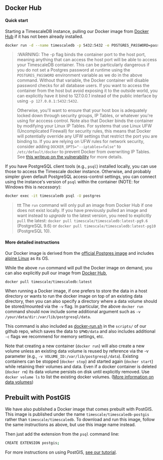 ## Docker Hub <a id="docker"></a>

#### Quick start

Starting a TimescaleDB instance, pulling our Docker image from [Docker Hub][] if it has not been already installed.

```bash
docker run -d --name timescaledb -p 5432:5432 -e POSTGRES_PASSWORD=password timescale/timescaledb
```

>:WARNING: The -p flag binds the container port to the host port, meaning
anything that can access the host port will be able to access your TimescaleDB
container. This can be particularly dangerous if you do not set a Postgres
password at runtime using the `POSTGRES_PASSWORD` environment variable as we
do in the above command. Without that variable, the Docker container will disable
password checks for all database users. If you want to access the container
from the host but avoid exposing it to the outside world, you can explicitly
have it bind to 127.0.0.1 instead of the public interface by using
`-p 127.0.0.1:5432:5432`.
>
>Otherwise, you'll want to ensure that your host box is adequately locked down
through security groups, IP Tables, or whatever you're using for acccess control.
Note also that Docker binds the container by modifying your Linux IP Tables.
For systems that use Linux UFW (Uncomplicated Firewall) for security rules,
this means that Docker will potentially override any UFW settings that restrict
the port you are binding to. If you are relying on UFW rules for network
security, consider adding `DOCKER_OPTS="--iptables=false"` to `/etc/default/docker`
to prevent Docker from overwriting IP Tables. See [this writeup on the vulnerability][docker-vulnerability]
for more details.

If you have PostgreSQL client tools (e.g., `psql`) installed locally,
you can use those to access the Timescale docker instance.  Otherwise,
and probably simpler given default PostgreSQL access-control settings,
you can connect using the instance's version of `psql` within the
container (NOTE: for Windows this is _necessary_):

```bash
docker exec -it timescaledb psql -U postgres
```

>ttt The `run` command will only pull an image from Docker Hub if one
does not exist locally.  If you have previously pulled an image and
want instead to *upgrade* to the latest version, you need to
explicitly `pull` the latest:
`docker pull timescale/timescaledb:latest-pg9.6` (PostgreSQL 9.6) or
`docker pull timescale/timescaledb:latest-pg10` (PostgreSQL 10).

#### More detailed instructions

Our Docker image is derived from the [official Postgres image][] and
includes [alpine Linux][] as its OS.

While the above `run` command will pull the Docker image on demand,
you can also explicitly pull our image from [Docker Hub][],

```bash
docker pull timescale/timescaledb:latest
```

When running a Docker image, if one prefers to store the data in a
host directory or wants to run the docker image on top of an existing
data directory, then you can also specify a directory where a data
volume should be stored/mounted via the `-v` flag.  In particular, the
above `docker run` command should now include some additional argument
such as `-v /your/data/dir:/var/lib/postgresql/data`.

This command is also included as [docker-run.sh][] in the `scripts/`
of our github repo, which saves the data to `$PWD/data` and also
includes additional `-c` flags we recommend for memory settings, etc.

Note that creating a new container (`docker run`) will also create a new
volume unless an existing data volume is reused by reference via the
-v parameter (e.g., `-v VOLUME_ID:/var/lib/postgresql/data`). Existing
containers can be stopped (`docker stop`) and started again (`docker
start`) while retaining their volumes and data. Even if a docker
container is deleted (`docker rm`) its data volume persists on disk
until explicitly removed. Use `docker volume ls` to list the existing
docker volumes.
([More information on data volumes][docker-data-volumes])

## Prebuilt with PostGIS

We have also published a Docker image that comes prebuilt with
PostGIS.  This image is published under the
name `timescale/timescaledb-postgis` rather than `timescale/timescaledb`.
To download and run this image, follow the same instructions as above,
but use this image name instead.

Then just add the extension from the `psql` command line:
```bash
CREATE EXTENSION postgis;
```
For more instructions on using PostGIS, [see our tutorial][tutorial-postgis].

[official Postgres image]: https://github.com/docker-library/postgres/
[docker-vulnerability]: https://www.techrepublic.com/article/how-to-fix-the-docker-and-ufw-security-flaw
[alpine Linux]: https://alpinelinux.org/
[Docker Hub]: https://hub.docker.com/r/timescale/timescaledb/
[docker-run.sh]: https://github.com/timescale/timescaledb/blob/master/scripts/docker-run.sh
[docker-data-volumes]: https://docs.docker.com/engine/tutorials/dockervolumes/#data-volumes
[tutorial-postgis]: http://docs.timescale.com/tutorials/tutorial-hello-nyc#tutorial-postgis
